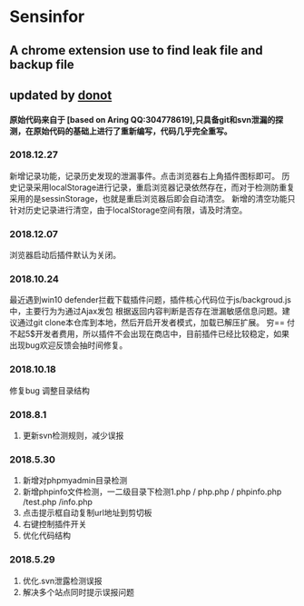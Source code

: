 # Sensinfor

## A chrome extension use to find leak file and backup file

## updated by [donot](https://blog.donot.me)

####  原始代码来自于 [based on Aring QQ:304778619],只具备git和svn泄漏的探测，在原始代码的基础上进行了重新编写，代码几乎完全重写。

### 2018.12.27 
新增记录功能，记录历史发现的泄漏事件。点击浏览器右上角插件图标即可。
历史记录采用localStorage进行记录，重启浏览器记录依然存在，而对于检测防重复采用的是sessinStorage，也就是重启浏览器后即会自动清空。
新增的清空功能只针对历史记录进行清空，由于localStorage空间有限，请及时清空。


### 2018.12.07 
浏览器启动后插件默认为关闭。

### 2018.10.24
最近遇到win10 defender拦截下载插件问题，插件核心代码位于js/backgroud.js中，主要行为为通过Ajax发包
根据返回内容判断是否存在泄漏敏感信息问题。建议通过git clone本仓库到本地，然后开启开发者模式，加载已解压扩展。
穷== 付不起5$开发者费用，所以插件不会出现在商店中，目前插件已经比较稳定，如果出现bug欢迎反馈会抽时间修复。

### 2018.10.18 
修复bug 调整目录结构


### 2018.8.1
1. 更新svn检测规则，减少误报


### 2018.5.30

1. 新增对phpmyadmin目录检测
2. 新增phpinfo文件检测，一二级目录下检测1.php / php.php / phpinfo.php /test.php /info.php
3. 点击提示框自动复制url地址到剪切板
4. 右键控制插件开关
5. 优化代码结构


### 2018.5.29

1. 优化.svn泄露检测误报
2. 解决多个站点同时提示误报问题
